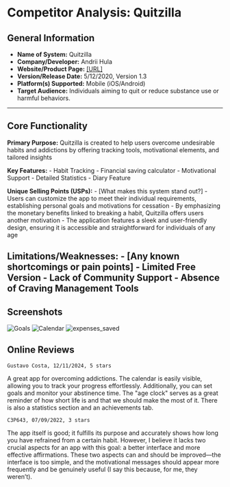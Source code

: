 # Competitor Analysis: Quitzilla 
## General Information 
- **Name of System:** Quitzilla 
- **Company/Developer:** Andrii Hula​ 
- **Website/Product Page:** [\[URL\] ](https://www.quitzilla.com)
- **Version/Release Date:** 5/12/2020, Version 1.3
- **Platform(s) Supported:** Mobile (iOS/Android)
- **Target Audience:** Individuals aiming to quit or reduce substance use or harmful behaviors. 

--- 
## Core Functionality 

**Primary Purpose:** Quitzilla is created to help users overcome undesirable habits and addictions by offering tracking tools, motivational elements, and tailored insights​ 

**Key Features:** - Habit Tracking - Financial saving calculator - Motivational Support - Detailed Statistics - Diary Feature

**Unique Selling Points (USPs):** - [What makes this system stand out?] 
    - Users can customize the app to meet their individual requirements, establishing personal goals and motivations for cessation
    - By emphasizing the monetary benefits linked to breaking a habit, Quitzilla offers users another motivation
    - The application features a sleek and user-friendly design, ensuring it is accessible and straightforward for individuals of any age

**Limitations/Weaknesses:** - [Any known shortcomings or pain points] 
    - Limited Free Version
    - Lack of Community Support
    - Absence of Craving Management Tools
---

## Screenshots

![Goals](screenshots_Quitzilla/competitor_quitzilla1.png)
![Calendar](screenshots_Quitzilla/competitor_quitzilla2.png)
![expenses_saved](screenshots_Quitzilla\competitor_quitzilla3.png)

## Online Reviews
    Gustavo Costa, 12/11/2024, 5 stars
A great app for overcoming addictions. The calendar is easily visible, allowing you to track your progress effortlessly. Additionally, you can set goals and monitor your abstinence time. The "age clock" serves as a great reminder of how short life is and that we should make the most of it. There is also a statistics section and an achievements tab.

    C3P643, 07/09/2022, 3 stars
The app itself is good; it fulfills its purpose and accurately shows how long you have refrained from a certain habit. However, I believe it lacks two crucial aspects for an app with this goal: a better interface and more effective affirmations. These two aspects can and should be improved—the interface is too simple, and the motivational messages should appear more frequently and be genuinely useful (I say this because, for me, they weren’t).